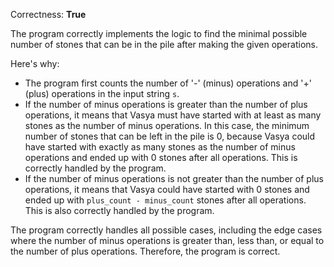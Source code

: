 Correctness: **True**

The program correctly implements the logic to find the minimal possible number of stones that can be in the pile after making the given operations. 

Here's why:

- The program first counts the number of '-' (minus) operations and '+' (plus) operations in the input string `s`.
- If the number of minus operations is greater than the number of plus operations, it means that Vasya must have started with at least as many stones as the number of minus operations. In this case, the minimum number of stones that can be left in the pile is 0, because Vasya could have started with exactly as many stones as the number of minus operations and ended up with 0 stones after all operations. This is correctly handled by the program.
- If the number of minus operations is not greater than the number of plus operations, it means that Vasya could have started with 0 stones and ended up with `plus_count - minus_count` stones after all operations. This is also correctly handled by the program.

The program correctly handles all possible cases, including the edge cases where the number of minus operations is greater than, less than, or equal to the number of plus operations. Therefore, the program is correct.